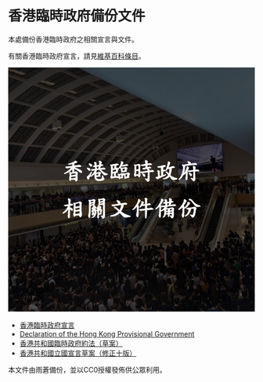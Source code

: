 # 香港臨時政府備份文件

本處備份香港臨時政府之相關宣言與文件。

有關香港臨時政府宣言，請見[維基百科條目](https://zh.wikipedia.org/zh-hk/香港臨時政府宣言)。

![](cover.jpg)

* [香港臨時政府宣言](香港臨時政府宣言.md)
* [Declaration of the Hong Kong Provisional Government](declaration-of-the-hongk-ong-provisional-government.md)
* [香港共和國臨時政府約法（草案）](香港共和國臨時政府約法（草案）.md)
* [香港共和國立國宣言草案（修正十版）](香港共和國立國宣言草案（修正十版）.md)

本文件由雨蒼備份，並以CC0授權發佈供公眾利用。
